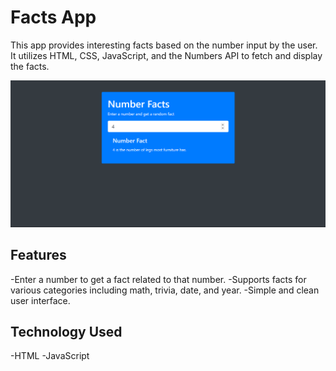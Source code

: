 # Facts App

This app provides interesting facts based on the number input by the user. It utilizes HTML, CSS, JavaScript, and the Numbers API to fetch and display the facts.

![Screenshot](screenshot6000.png)

## Features
-Enter a number to get a fact related to that number.
-Supports facts for various categories including math, trivia, date, and year.
-Simple and clean user interface.

## Technology Used
-HTML
-JavaScript
